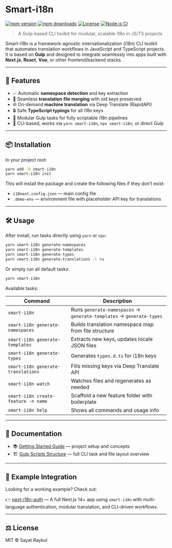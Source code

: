 # Smart-i18n

[![npm version](https://img.shields.io/npm/v/@sayyyat/smart-i18n)](https://www.npmjs.com/package/@sayyyat/smart-i18n)
[![npm downloads](https://img.shields.io/npm/dm/@sayyyat/smart-i18n)](https://www.npmjs.com/package/@sayyyat/smart-i18n)
[![License](https://img.shields.io/npm/l/@sayyyat/smart-i18n)](./LICENSE)
[![Node.js CI](https://img.shields.io/github/actions/workflow/status/Sayyat/smart-i18n/ci.yml?branch=main)](https://github.com/Sayyat/smart-i18n/actions)

> A Gulp-based CLI toolkit for modular, scalable i18n in JS/TS projects

Smart-i18n is a framework-agnostic internationalization (i18n) CLI toolkit that automates translation workflows in JavaScript and TypeScript projects. It is based on **Gulp** and designed to integrate seamlessly into apps built with **Next.js**, **React**, **Vue**, or other frontend/backend stacks.

---

## 🚀 Features

* ✅ Automatic **namespace detection** and key extraction
* 🔄 Seamless **translation file merging** with old keys preserved
* 🌐 On-demand **machine translation** via Deep Translate (RapidAPI)
* 🔒 Safe **TypeScript typings** for all i18n keys
* 🧱 Modular Gulp tasks for fully scriptable i18n pipelines
* 🧰 CLI-based, works via `yarn smart-i18n`, `npx smart-i18n`, or direct Gulp

---

## 📦 Installation

In your project root:

```bash
yarn add -D smart-i18n
yarn smart-i18n init
```

This will install the package and create the following files if they don’t exist:

* `i18next.config.json` — main config file
* `.demo-env` — environment file with placeholder API key for translations

---

## 🛠️ Usage

After install, run tasks directly using `yarn` or `npx`:

```bash
yarn smart-i18n generate-namespaces
yarn smart-i18n generate-templates
yarn smart-i18n generate-types
yarn smart-i18n generate-translations -l ru
```

Or simply run all default tasks:

```bash
yarn smart-i18n
```

Available tasks:

| Command                             | Description                                                          |
| ----------------------------------- | -------------------------------------------------------------------- |
| `smart-i18n`                        | Runs `generate-namespaces` → `generate-templates` → `generate-types` |
| `smart-i18n generate-namespaces`    | Builds translation namespace map from file structure                 |
| `smart-i18n generate-templates`     | Extracts new keys, updates locale JSON files                         |
| `smart-i18n generate-types`         | Generates `types.d.ts` for i18n keys                                 |
| `smart-i18n generate-translations`  | Fills missing keys via Deep Translate API                            |
| `smart-i18n watch`                  | Watches files and regenerates as needed                              |
| `smart-i18n create-feature -n name` | Scaffold a new feature folder with boilerplate                       |
| `smart-i18n help`                   | Shows all commands and usage info                                    |

---

## 📁 Documentation

* 📚 [Getting Started Guide](./docs/getting-started.md) — project setup and concepts
* 🏗 [Gulp Scripts Structure](./docs/gulp.md) — full CLI task and file layout overview

---

## 🔗 Example Integration

Looking for a working example? Check out:

👉 [next-i18n-auth](https://github.com/Sayyat/next-i18n-auth) — A full Next.js 14+ app using `smart-i18n` with multi-language authentication, modular translation, and CLI-driven workflows.

---

## ⚖️ License

MIT © Sayat Raykul
